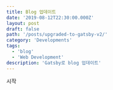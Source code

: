 ```yaml
---
title: Blog 업데이트
date: '2019-08-12T22:30:00.000Z'
layout: post
draft: false
path: '/posts/upgraded-to-gatsby-v2/'
category: 'Developments'
tags:
  - 'blog'
  - 'Web Development'
description: 'Gatsby로 blog 업데이트'
---
```


시작
